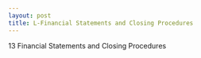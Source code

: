 ```yaml
---
layout: post
title: L-Financial Statements and Closing Procedures
--- 
```


13 Financial Statements and Closing Procedures   


